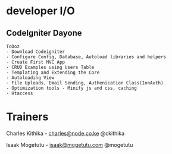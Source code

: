 developer I/O
=============

## CodeIgniter Dayone
    ToDoz
    - Download Codeigniter
    - Configure Config, Database, Autoload libraries and helpers
    - Create First MVC App
    - CRUD Examples using Users Table
    - Templating and Extending the Core
    - Autoloading View
    - File Uploads, Email Sending, Authenication Class(IonAuth)
    - Optimization tools - Minify js and css, caching
    - Htaccess

# Trainers
Charles Kithika - charles@node.co.ke @ckithika

Isaak Mogetutu - isaak@mogetutu.com @mogetutu
